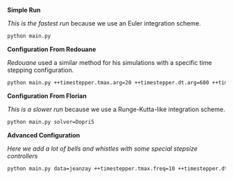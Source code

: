 

**Simple Run**

*This is the fastest run* because we use an Euler integration scheme.

```bash
python main.py
```

**Configuration From Redouane**

*Redouane* used a similar method for his simulations with a specific time stepping configuration.

```bash
python main.py ++timestepper.tmax.arg=20 ++timestepper.dt.arg=600 ++timestepper.dt.unit="seconds"
```


**Configuration From Florian**

*This is a slower run* because we use a Runge-Kutta-like integration scheme.

```bash
python main.py solver=Dopri5 
```



**Advanced Configuration**

*Here we add a lot of bells and whistles with some special stepsize controllers*

```bash
python main.py data=jeanzay ++timestepper.tmax.freq=10 ++timestepper.dt.freq=600 ++timestepper.dt.unit="seconds" solver=tsit5 controller=adaptive ++controller.dtmax.freq=6
```